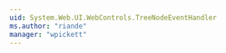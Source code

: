 ```yaml
---
uid: System.Web.UI.WebControls.TreeNodeEventHandler
ms.author: "riande"
manager: "wpickett"
---
```

